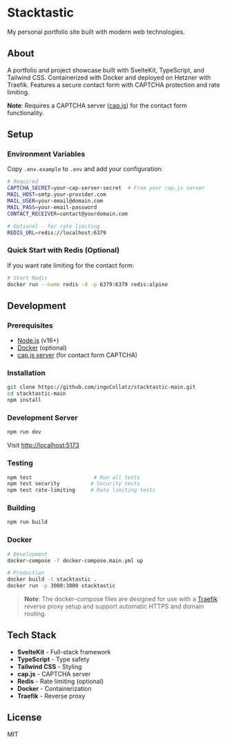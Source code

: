 # Stacktastic

My personal portfolio site built with modern web technologies.

## About

A portfolio and project showcase built with SvelteKit, TypeScript, and Tailwind CSS. Containerized with Docker and deployed on Hetzner with Traefik. Features a secure contact form with CAPTCHA protection and rate limiting.

**Note**: Requires a CAPTCHA server ([cap.js](https://github.com/tiagorangel1/cap)) for the contact form functionality.

## Setup

### Environment Variables

Copy `.env.example` to `.env` and add your configuration:

```bash
# Required
CAPTCHA_SECRET=your-cap-server-secret  # From your cap.js server
MAIL_HOST=smtp.your-provider.com
MAIL_USER=your-email@domain.com
MAIL_PASS=your-email-password
CONTACT_RECEIVER=contact@yourdomain.com

# Optional - for rate limiting
REDIS_URL=redis://localhost:6379
```

### Quick Start with Redis (Optional)

If you want rate limiting for the contact form:

```bash
# Start Redis
docker run --name redis -d -p 6379:6379 redis:alpine
```

## Development

### Prerequisites

- [Node.js](https://nodejs.org/) (v16+)
- [Docker](https://www.docker.com/) (optional)
- [cap.js server](https://github.com/tiagorangel1/cap) (for contact form CAPTCHA)

### Installation

```bash
git clone https://github.com/ingoCollatz/stacktastic-main.git
cd stacktastic-main
npm install
```

### Development Server

```bash
npm run dev
```

Visit [http://localhost:5173](http://localhost:5173)

### Testing

```bash
npm test                    # Run all tests
npm test security          # Security tests
npm test rate-limiting     # Rate limiting tests
```

### Building

```bash
npm run build
```

### Docker

```bash
# Development
docker-compose -f docker-compose.main.yml up

# Production
docker build -t stacktastic .
docker run -p 3000:3000 stacktastic
```

> **Note**: The docker-compose files are designed for use with a [Traefik](https://traefik.io/) reverse proxy setup and support automatic HTTPS and domain routing.

## Tech Stack

- **SvelteKit** - Full-stack framework
- **TypeScript** - Type safety
- **Tailwind CSS** - Styling
- **cap.js** - CAPTCHA server
- **Redis** - Rate limiting (optional)
- **Docker** - Containerization
- **Traefik** - Reverse proxy

## License

MIT
